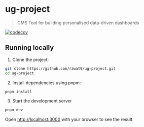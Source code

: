 # ug-project

> CMS Tool for building personalised data-driven dashboards

[![codecov](https://codecov.io/gh/rawat9/ug-project/graph/badge.svg?token=XCSPK4GKUA)](https://codecov.io/gh/rawat9/ug-project)

## Running locally

1. Clone the project:

```bash
git clone https://github.com/rawat9/ug-project.git
cd ug-project
```

2. Install dependencies using pnpm:

```bash
pnpm install
```

3. Start the development server

```bash
pnpm dev
```

Open [http://localhost:3000](http://localhost:3000) with your browser to see the result.
